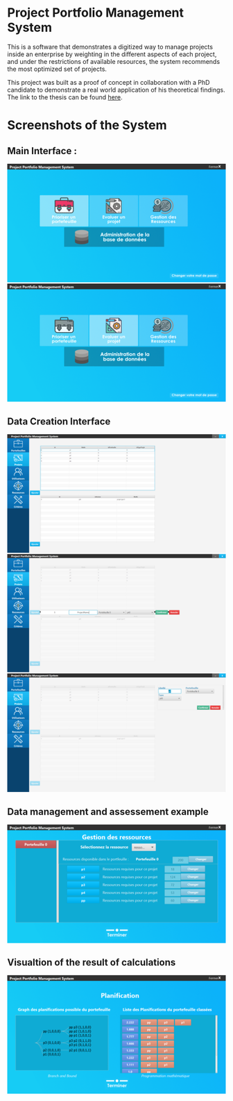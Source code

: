 # Project Portfolio Management System
This is a software that demonstrates a digitized way to manage projects inside an enterprise by weighting in the different aspects of each project, and under the restrictions of available resources, the system recommends the most optimized set of projects.

This project was built as a proof of concept in collaboration with a PhD candidate to demonstrate a real world application of his theoretical findings.
The link to the thesis can be found [here](https://www.researchgate.net/publication/334682621_Analysis_and_Design_of_a_Project_Portfolio_Management_System).

# Screenshots of the System

## Main Interface :
![](res/readme/1.png)
![](res/readme/1.5.png)

## Data Creation Interface

![](res/readme/2.png)
![](res/readme/2.6.png)
![](res/readme/2.5.png)

## Data management and assessement example
![](res/readme/3.png)

## Visualtion of the result of calculations 
![](res/readme/4.png)